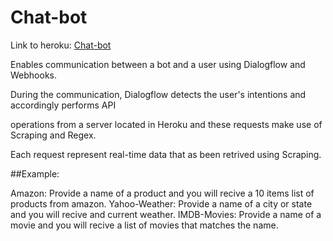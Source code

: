 # Chat-bot

Link to heroku: <a href="https://moshe-chatbot.herokuapp.com/swagger-ui.html">Chat-bot</a>

Enables communication between a bot and a user using Dialogflow and Webhooks.

During the communication, Dialogflow detects the user's intentions and accordingly performs API

operations from a server located in Heroku and these requests make use of Scraping and Regex.

Each request represent real-time data that as been retrived using Scraping.

##Example: 

Amazon: Provide a name of a product and you will recive a 10 items list of products from amazon.
Yahoo-Weather: Provide a name of a city or state and you will recive and current weather.
IMDB-Movies: Provide a name of a movie and you will recive a list of movies that matches the name.

